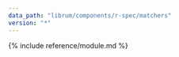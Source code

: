 ```yaml
---
data_path: "librum/components/r-spec/matchers"
version: "*"
---
```


{% include reference/module.md %}
